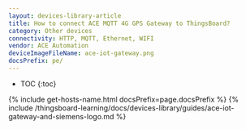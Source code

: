```yaml
---
layout: devices-library-article
title: How to connect ACE MQTT 4G GPS Gateway to ThingsBoard?
category: Other devices
connectivity: HTTP, MQTT, Ethernet, WIFI
vendor: ACE Automation
deviceImageFileName: ace-iot-gateway.png
docsPrefix: pe/
---
```



* TOC
{:toc}

{% include get-hosts-name.html docsPrefix=page.docsPrefix %}
{% include /thingsboard-learning/docs/devices-library/guides/ace-iot-gateway-and-siemens-logo.md %}